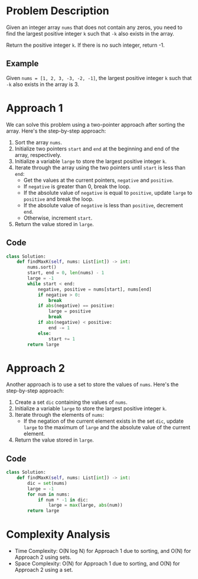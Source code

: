 # Problem Description

Given an integer array `nums` that does not contain any zeros, you need to find the largest positive integer `k` such that `-k` also exists in the array.

Return the positive integer `k`. If there is no such integer, return -1.

## Example

Given `nums = [1, 2, 3, -3, -2, -1]`, the largest positive integer `k` such that `-k` also exists in the array is 3.

# Approach 1

We can solve this problem using a two-pointer approach after sorting the array. Here's the step-by-step approach:

1. Sort the array `nums`.
2. Initialize two pointers `start` and `end` at the beginning and end of the array, respectively.
3. Initialize a variable `large` to store the largest positive integer `k`.
4. Iterate through the array using the two pointers until `start` is less than `end`:
   - Get the values at the current pointers, `negative` and `positive`.
   - If `negative` is greater than 0, break the loop.
   - If the absolute value of `negative` is equal to `positive`, update `large` to `positive` and break the loop.
   - If the absolute value of `negative` is less than `positive`, decrement `end`.
   - Otherwise, increment `start`.
5. Return the value stored in `large`.

## Code

```python
class Solution:
    def findMaxK(self, nums: List[int]) -> int:
        nums.sort()
        start, end = 0, len(nums) - 1
        large = -1
        while start < end:
            negative, positive = nums[start], nums[end]
            if negative > 0:
                break
            if abs(negative) == positive:
                large = positive
                break
            if abs(negative) < positive:
                end -= 1
            else:
                start += 1
        return large
```

# Approach 2

Another approach is to use a set to store the values of `nums`. Here's the step-by-step approach:

1. Create a set `dic` containing the values of `nums`.
2. Initialize a variable `large` to store the largest positive integer `k`.
3. Iterate through the elements of `nums`:
   - If the negation of the current element exists in the set `dic`, update `large` to the maximum of `large` and the absolute value of the current element.
4. Return the value stored in `large`.

## Code

```python
class Solution:
    def findMaxK(self, nums: List[int]) -> int:
        dic = set(nums)
        large = -1
        for num in nums:
            if num * -1 in dic:
                large = max(large, abs(num))
        return large
```

# Complexity Analysis

- Time Complexity: O(N log N) for Approach 1 due to sorting, and O(N) for Approach 2 using sets.
- Space Complexity: O(N) for Approach 1 due to sorting, and O(N) for Approach 2 using a set.
